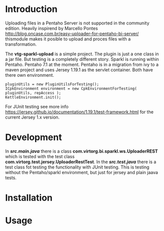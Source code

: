 # Introduction
Uploading files in a Pentaho Server is not supported in the community edition. Heavily inspirend by Marcello Pontes http://blog.oncase.com.br/easy-uploader-for-pentaho-bi-server/ thismodule makes it posible to upload and proces files with a transformation.

The **vtg-sparkl-upload** is a simple project. The plugin is just a one class in a jar file. But testing is a completely different story. Sparkl is running within Pentaho. Pentaho 7.1 at the moment.
Pentaho is in a migration from ivy to a maven project and uses Jersey 1.19.1 as the servlet container. Both have there own environment.

```
pluginUtils = new PluginUtilsForTesting();
ICpkEnvironment environment = new CpkEnvironmentForTesting( pluginUtils, repAccess );
KettleEnvironment.init();
```

For JUnit testing see more info https://jersey.github.io/documentation/1.19.1/test-framework.html for the current Jersey 1.x version. 

# Development
In ***src.main.java*** there is a class **com.virtorg.bi.sparkl.ws.UploaderREST** which is tested with the test class **com.virtorg.test.jersey.UploaderRestTest**.
In the ***src.test.java*** there is a test class fot testing the functionality with JUnit testing. This is testing without the Pentaho/sparkl environment, but just for jersey and plain jaava tests.

# Installation


# Usage


